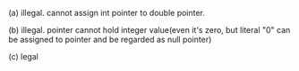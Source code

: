 (a) illegal. cannot assign int pointer to double pointer.

(b) illegal. pointer cannot hold integer value(even it's zero, but literal "0" can be assigned to pointer and be regarded as null pointer)

(c) legal
